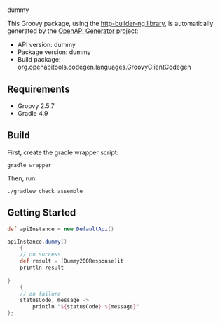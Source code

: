 # 

dummy

This Groovy package, using the [http-builder-ng library](https://http-builder-ng.github.io/http-builder-ng/), is automatically generated by the [OpenAPI Generator](https://openapi-generator.tech) project:

- API version: dummy
- Package version: dummy
- Build package: org.openapitools.codegen.languages.GroovyClientCodegen

## Requirements

* Groovy 2.5.7
* Gradle 4.9

## Build

First, create the gradle wrapper script:

```
gradle wrapper
```

Then, run:

```
./gradlew check assemble
```

## Getting Started


```groovy
def apiInstance = new DefaultApi()

apiInstance.dummy()
    {
    // on success
    def result = (Dummy200Response)it
    println result
    
}
    {
    // on failure
    statusCode, message ->
        println "${statusCode} ${message}"
};
```


